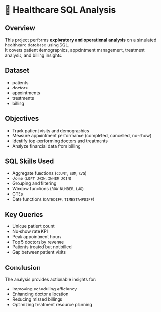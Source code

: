 # 🏥 Healthcare SQL Analysis

##  Overview
This project performs **exploratory and operational analysis** on a simulated healthcare database using SQL.  
It covers patient demographics, appointment management, treatment analysis, and billing insights.

## Dataset
- patients
- doctors
- appointments
- treatments
- billing

##  Objectives
- Track patient visits and demographics
- Measure appointment performance (completed, cancelled, no-show)
- Identify top-performing doctors and treatments
- Analyze financial data from billing

##  SQL Skills Used
- Aggregate functions (`COUNT`, `SUM`, `AVG`)
- Joins (`LEFT JOIN`, `INNER JOIN`)
- Grouping and filtering
- Window functions (`ROW_NUMBER`, `LAG`)
- CTEs
- Date functions (`DATEDIFF`, `TIMESTAMPDIFF`)

##  Key Queries
- Unique patient count
- No-show rate KPI
- Peak appointment hours
- Top 5 doctors by revenue
- Patients treated but not billed
- Gap between patient visits

##  Conclusion
The analysis provides actionable insights for:
- Improving scheduling efficiency
- Enhancing doctor allocation
- Reducing missed billings
- Optimizing treatment resource planning
